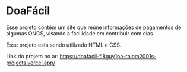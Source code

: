 # DoaFácil
Esse projeto contém um site que reúne informações de pagamentos de algumas ONGS, visando a facilidade em contribuir com elas.

Esse projeto está sendo utilizado HTML e CSS.


Link do projeto no ar: https://doafacil-fl8guy1pa-raiom2001s-projects.vercel.app/

